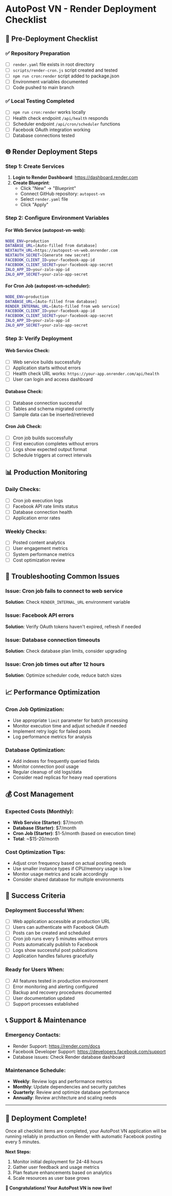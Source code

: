 # AutoPost VN - Render Deployment Checklist

## 🚀 Pre-Deployment Checklist

### ✅ Repository Preparation
- [ ] `render.yaml` file exists in root directory
- [ ] `scripts/render-cron.js` script created and tested
- [ ] `npm run cron:render` script added to package.json
- [ ] Environment variables documented
- [ ] Code pushed to main branch

### ✅ Local Testing Completed
- [ ] `npm run cron:render` works locally
- [ ] Health check endpoint `/api/health` responds
- [ ] Scheduler endpoint `/api/cron/scheduler` functions
- [ ] Facebook OAuth integration working
- [ ] Database connections tested

## 🌐 Render Deployment Steps

### Step 1: Create Services
1. **Login to Render Dashboard**: https://dashboard.render.com
2. **Create Blueprint**:
   - Click "New" → "Blueprint"
   - Connect GitHub repository: `autopost-vn`
   - Select `render.yaml` file
   - Click "Apply"

### Step 2: Configure Environment Variables

#### For Web Service (autopost-vn-web):
```bash
NODE_ENV=production
DATABASE_URL=[Auto-filled from database]
NEXTAUTH_URL=https://autopost-vn-web.onrender.com
NEXTAUTH_SECRET=[Generate new secret]
FACEBOOK_CLIENT_ID=your-facebook-app-id
FACEBOOK_CLIENT_SECRET=your-facebook-app-secret
ZALO_APP_ID=your-zalo-app-id
ZALO_APP_SECRET=your-zalo-app-secret
```

#### For Cron Job (autopost-vn-scheduler):
```bash
NODE_ENV=production
DATABASE_URL=[Auto-filled from database]
RENDER_INTERNAL_URL=[Auto-filled from web service]
FACEBOOK_CLIENT_ID=your-facebook-app-id
FACEBOOK_CLIENT_SECRET=your-facebook-app-secret
ZALO_APP_ID=your-zalo-app-id
ZALO_APP_SECRET=your-zalo-app-secret
```

### Step 3: Verify Deployment

#### Web Service Check:
- [ ] Web service builds successfully
- [ ] Application starts without errors
- [ ] Health check URL works: `https://your-app.onrender.com/api/health`
- [ ] User can login and access dashboard

#### Database Check:
- [ ] Database connection successful
- [ ] Tables and schema migrated correctly
- [ ] Sample data can be inserted/retrieved

#### Cron Job Check:
- [ ] Cron job builds successfully
- [ ] First execution completes without errors
- [ ] Logs show expected output format
- [ ] Schedule triggers at correct intervals

## 📊 Production Monitoring

### Daily Checks:
- [ ] Cron job execution logs
- [ ] Facebook API rate limits status
- [ ] Database connection health
- [ ] Application error rates

### Weekly Checks:
- [ ] Posted content analytics
- [ ] User engagement metrics
- [ ] System performance metrics
- [ ] Cost optimization review

## 🔧 Troubleshooting Common Issues

### Issue: Cron job fails to connect to web service
**Solution**: Check `RENDER_INTERNAL_URL` environment variable

### Issue: Facebook API errors
**Solution**: Verify OAuth tokens haven't expired, refresh if needed

### Issue: Database connection timeouts
**Solution**: Check database plan limits, consider upgrading

### Issue: Cron job times out after 12 hours
**Solution**: Optimize scheduler code, reduce batch sizes

## 📈 Performance Optimization

### Cron Job Optimization:
- Use appropriate `limit` parameter for batch processing
- Monitor execution time and adjust schedule if needed
- Implement retry logic for failed posts
- Log performance metrics for analysis

### Database Optimization:
- Add indexes for frequently queried fields
- Monitor connection pool usage
- Regular cleanup of old logs/data
- Consider read replicas for heavy read operations

## 💰 Cost Management

### Expected Costs (Monthly):
- **Web Service (Starter)**: $7/month
- **Database (Starter)**: $7/month  
- **Cron Job (Starter)**: $1-5/month (based on execution time)
- **Total**: ~$15-20/month

### Cost Optimization Tips:
- Adjust cron frequency based on actual posting needs
- Use smaller instance types if CPU/memory usage is low
- Monitor usage metrics and scale accordingly
- Consider shared database for multiple environments

## 🎯 Success Criteria

### Deployment Successful When:
- [ ] Web application accessible at production URL
- [ ] Users can authenticate with Facebook OAuth
- [ ] Posts can be created and scheduled
- [ ] Cron job runs every 5 minutes without errors
- [ ] Posts automatically publish to Facebook
- [ ] Logs show successful post publications
- [ ] Application handles failures gracefully

### Ready for Users When:
- [ ] All features tested in production environment
- [ ] Error monitoring and alerting configured
- [ ] Backup and recovery procedures documented
- [ ] User documentation updated
- [ ] Support processes established

## 📞 Support & Maintenance

### Emergency Contacts:
- Render Support: https://render.com/docs
- Facebook Developer Support: https://developers.facebook.com/support
- Database issues: Check Render database dashboard

### Maintenance Schedule:
- **Weekly**: Review logs and performance metrics
- **Monthly**: Update dependencies and security patches
- **Quarterly**: Review and optimize database performance
- **Annually**: Review architecture and scaling needs

---

## 🎉 Deployment Complete!

Once all checklist items are completed, your AutoPost VN application will be running reliably in production on Render with automatic Facebook posting every 5 minutes.

**Next Steps:**
1. Monitor initial deployment for 24-48 hours
2. Gather user feedback and usage metrics
3. Plan feature enhancements based on analytics
4. Scale resources as user base grows

**🚀 Congratulations! Your AutoPost VN is now live!**
